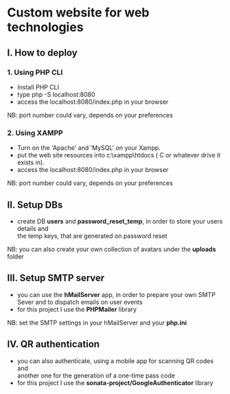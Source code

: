 # Custom website for web technologies

## I. How to deploy

### 1. Using PHP CLI   
- Install PHP CLI   
- type php -S localhost:8080   
- access the localhost:8080/index.php in your browser   

NB: port number could vary, depends on your preferences

### 2. Using XAMPP   
- Turn on the 'Apache' and 'MySQL' on your Xampp.   
- put the web site resources into c:\xampp\htdocs ( C or whatever drive it exists in).   
- access the localhost:8080/index.php in your browser   

NB: port number could vary, depends on your preferences  

## II. Setup DBs
- create DB **users** and **password_reset_temp**, in order to store your users details and  
the temp keys, that are generated on password reset

NB: you can also create your own collection of avatars under the **uploads** folder

## III. Setup SMTP server
- you can use the **hMailServer** app, in order to prepare your own SMTP Sever and to dispatch emails on user events
- for this project I use the **PHPMailer** library

NB: set the SMTP settings in your hMailServer and your **php.ini**

## IV. QR authentication
- you can also authenticate, using a mobile app for scanning QR codes and  
another one for the generation of a one-time pass code
- for this project I use the **sonata-project/GoogleAuthenticator** library